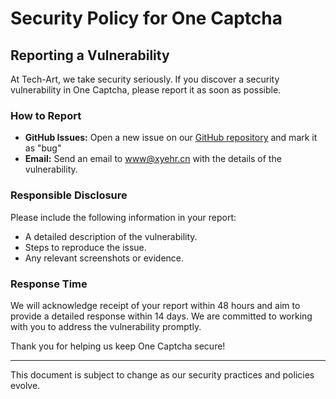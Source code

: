 # Security Policy for One Captcha

## Reporting a Vulnerability

At Tech-Art, we take security seriously. If you discover a security vulnerability in One Captcha, please report it as soon as possible. 

### How to Report

- **GitHub Issues:** Open a new issue on our [GitHub repository](https://github.com/Tech-Art/One-Captcha) and mark it as "bug"
- **Email:** Send an email to [www@xyehr.cn](mailto:www@xyehr.cn) with the details of the vulnerability.

### Responsible Disclosure

Please include the following information in your report:
- A detailed description of the vulnerability.
- Steps to reproduce the issue.
- Any relevant screenshots or evidence.

### Response Time

We will acknowledge receipt of your report within 48 hours and aim to provide a detailed response within 14 days. We are committed to working with you to address the vulnerability promptly.

Thank you for helping us keep One Captcha secure!

---

This document is subject to change as our security practices and policies evolve.

